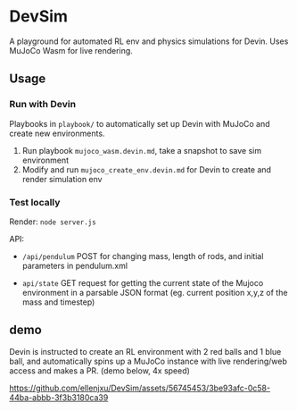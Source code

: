 # DevSim

A playground for automated RL env and physics simulations for Devin. Uses MuJoCo Wasm for live rendering.

## Usage

### Run with Devin

Playbooks in `playbook/` to automatically set up Devin with MuJoCo and create new environments.

1. Run playbook `mujoco_wasm.devin.md`, take a snapshot to save sim environment
2. Modify and run `mujoco_create_env.devin.md` for Devin to create and render simulation env

### Test locally

Render: `node server.js`

API:

- `/api/pendulum` POST for changing mass, length of rods, and initial parameters in pendulum.xml

- `api/state` GET request for getting the current state of the Mujoco environment in a parsable JSON format (eg. current position x,y,z of the mass and timestep)

## demo

Devin is instructed to create an RL environment with 2 red balls and 1 blue ball, and automatically spins up a MuJoCo instance with live rendering/web access and makes a PR. (demo below, 4x speed)

https://github.com/ellenjxu/DevSim/assets/56745453/3be93afc-0c58-44ba-abbb-3f3b3180ca39
